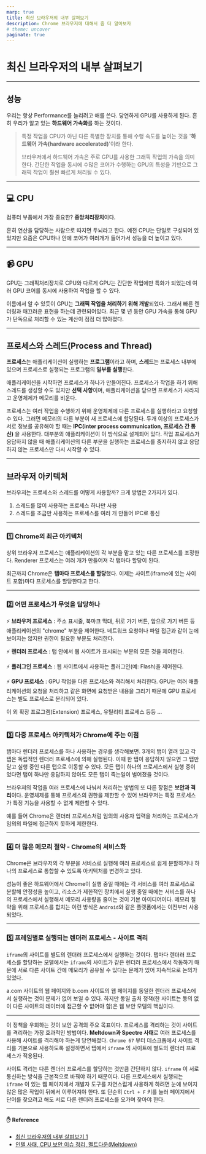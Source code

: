 ```yaml
---
marp: true
title: 최신 브라우저의 내부 살펴보기
description: Chrome 브라우저에 대해서 좀 더 알아보자
# theme: uncover
paginate: true
---
```


<!--
_backgroundColor: #123
_color: #fff
-->
# <!--fit--> 최신 브라우저의 내부 살펴보기

---
<!--
_backgroundColor: #123
_color: #fff
-->

## 성능

우리는 항상 Performance를 늘리려고 애를 쓴다. 
당연하게 GPU를 사용하게 된다. 흔히 우리가 알고 있는 **하드웨어 가속화**를 하는 것이다.

> 특정 작업을 CPU가 아닌 다른 특별한 장치를 통해 수행 속도를 높이는 것을 
> '**하드웨어 가속(hardware accelerated)**'이라 한다. 
> 
> 브라우저에서 하드웨어 가속은 주로 GPU를 사용한 그래픽 작업의 가속을 의미한다. 
> 간단한 작업을 동시에 수많은 코어가 수행하는 GPU의 특성을 기반으로 그래픽 작업이 훨씬 빠르게 처리될 수 있다.

---
<!--
_backgroundColor: #123
_color: #fff
-->

## :computer: CPU

컴퓨터 부품에서 가장 중요한? **중앙처리장치**이다. 

흔히 연산을 담당하는 사람으로 따지면 두뇌라고 한다. 예전 CPU는 단일로 구성되어 있었지만 요즘은 CPU하나 안에 코어가 여러개가 들어가서 성능을 더 높이고 있다. 

---
<!--
_backgroundColor: #123
_color: #fff
-->
## :video_camera: GPU

GPU는 그래픽처리장치로 CPU와 다르게 GPU는 간단한 작업에만 특화가 되었는데 여러 GPU 코어를 동시에 사용하여 작업을 할 수 있다.

이름에서 알 수 있듯이 GPU는 **그래픽 작업을 처리하기 위해 개발**되었다. 그래서 빠른 렌더링과 매끄러운 표현을 하는데 관련되어있다. 최근 몇 년 동안 GPU 가속을 통해 GPU가 단독으로 처리할 수 있는 계산이 점점 더 많아졌다.

---
<!--
_backgroundColor: #123
_color: #fff
-->
## 프로세스와 스레드(Process and Thread)

**프로세스**는 애플리케이션이 실행하는 **프로그램**이라고 하며, **스레드**는 프로세스 내부에 있으며 프로세스로 실행되는 프로그램의 **일부를 실행**한다.

애플리케이션을 시작하면 프로세스가 하나가 만들어진다. 프로세스가 작업을 하기 위해 스레드를 생성할 수도 있지만 **선택 사항**이며, 애플리케이션을 닫으면 프로세스가 사라지고 운영체제가 메모리를 비운다.

프로세스는 여러 작업을 수행하기 위해 운영체제에 다른 프로세스를 실행하라고 요청할 수 있다. 그러면 메모리의 다른 부분이 새 프로세스에 할당된다. 두개 이상의 프로세스가 서로 정보를 공유해야 할 때는 **IPC(inter process communication, 프로세스 간 통신)** 을 사용한다. 대부분의 애플리케이션이 이 방식으로 설계되어 있다. 작업 프로세스가 응답하지 않을 때 애플리케이션의 다른 부분을 실행하는 프로세스를 중지하지 않고 응답하지 않는 프로세스만 다시 시작할 수 있다.

---
<!--
_backgroundColor: #123
_color: #fff
-->
## 브라우저 아키텍처

브라우저는 프로세스와 스레드를 어떻게 사용할까? 크게 방법은 2가지가 있다.

1. 스레드를 많이 사용하는 프로세스 하나만 사용
2. 스레드를 조금만 사용하는 프로세스를 여러 개 만들어 IPC로 통신

---
<!--
_backgroundColor: #123
_color: #fff
-->
### :one: **Chrome의 최근 아키텍처**

상위 브라우저 프로세스는 애플리케이션의 각 부분을 맡고 있는 다른 프로세스를 조정한다. Renderer 프로세스는 여러 개가 만들어져 각 탭마다 할당이 된다. 

최근까지 Chrome은 **탭마다 프로세스를 할당**했다. 이제는 사이트(iframe에 있는 사이트 포함)마다 프로세스를 할당한다고 한다.

---
<!--
_backgroundColor: #123
_color: #fff
-->
### :two: **어떤 프로세스가 무엇을 담당하나**

:zap: **브라우저 프로세스**	 : 주소 표시줄, 북마크 막대, 뒤로 가기 버튼, 앞으로 가기 버튼 등 애플리케이션의 "chrome" 부분을 제어한다. 네트워크 요청이나 파일 접근과 같이 눈에 보이지는 않지만 권한이 필요한 부분도 처리한다.

:zap: **렌더러 프로세스**	: 탭 안에서 웹 사이트가 표시되는 부분의 모든 것을 제어한다.

:zap: **플러그인 프로세스**	: 웹 사이트에서 사용하는 플러그인(예: Flash)을 제어한다.

:zap: **GPU 프로세스** : GPU 작업을 다른 프로세스와 격리해서 처리한다. GPU는 여러 애플리케이션의 요청을 처리하고 같은 화면에 요청받은 내용을 그리기 때문에 GPU 프로세스는 별도 프로세스로 분리되어 있다.

이 외 확장 프로그램(Extension) 프로세스, 유틸리티 프로세스 등등 ...

---
<!--
_backgroundColor: #123
_color: #fff
-->
### :three: **다중 프로세스 아키텍처가 Chrome에 주는 이점**

탭마다 렌더러 프로세스를 하나 사용하는 경우를 생각해보면. 3개의 탭이 열려 있고 각 탭은 독립적인 렌더러 프로세스에 의해 실행된다. 이때 한 탭이 응답하지 않으면 그 탭만 닫고 실행 중인 다른 탭으로 이동할 수 있다. 모든 탭이 하나의 프로세스에서 실행 중이었다면 탭이 하나만 응답하지 않아도 모든 탭이 죽는일이 벌어졌을 것이다.

브라우저의 작업을 여러 프로세스에 나눠서 처리하는 방법의 또 다른 장점은 **보안과 격리**이다. 운영체제를 통해 프로세스의 권한을 제한할 수 있어 브라우저는 특정 프로세스가 특정 기능을 사용할 수 없게 제한할 수 있다. 

예를 들어 Chrome은 렌더러 프로세스처럼 임의의 사용자 입력을 처리하는 프로세스가 임의의 파일에 접근하지 못하게 제한한다.

---
<!--
_backgroundColor: #123
_color: #fff
-->
### :four: **더 많은 메모리 절약 - Chrome의 서비스화**

Chrome은 브라우저의 각 부분을 서비스로 실행해 여러 프로세스로 쉽게 분할하거나 하나의 프로세스로 통합할 수 있도록 아키텍처를 변경하고 있다.

성능이 좋은 하드웨어에서 Chrome이 실행 중일 때에는 각 서비스를 여러 프로세스로 분할해 안정성을 높이고, 리소스가 제한적인 장치에서 실행 중일 때에는 서비스를 하나의 프로세스에서 실행해서 메모리 사용량을 줄이는 것이 기본 아이디어이다. 메모리 절약을 위해 프로세스를 합치는 이런 방식은 `Android`와 같은 플랫폼에서는 이전부터 사용되었다.

---
<!--
_backgroundColor: #123
_color: #fff
-->
### :five: **프레임별로 실행되는 렌더러 프로세스 - 사이트 격리**

`iframe`의 사이트를 별도의 렌더러 프로세스에서 실행하는 것이다. 탭마다 렌더러 프로세스를 할당하는 모델에서는 `iframe`의 사이트가 같은 렌더러 프로세스에서 작동하기 때문에 서로 다른 사이트 간에 메모리가 공유될 수 있다는 문제가 있어 지속적으로 논의가 있었다. 

a.com 사이트의 웹 페이지와 b.com 사이트의 웹 페이지를 동일한 렌더러 프로세스에서 실행하는 것이 문제가 없어 보일 수 있다. 하지만 동일 출처 정책(한 사이트는 동의 없이 다른 사이트의 데이터에 접근할 수 없어야 함)은 웹 보안 모델의 핵심이다.

---
<!--
_backgroundColor: #123
_color: #fff
-->
이 정책을 우회하는 것이 보안 공격의 주요 목표이다. 프로세스를 격리하는 것이 사이트를 격리하는 가장 효과적인 방법이다. **Meltdown과 Spectre 사태**로 여러 프로세스를 사용해 사이트를 격리해야 하는게 당연해졌다. `Chrome 67` 부터 데스크톱에서 사이트 격리를 기본으로 사용하도록 설정하면서 탭에서 `iframe` 의 사이트에 별도의 렌더러 프로세스가 적용된다.

사이트 격리는 다른 렌더러 프로세스를 할당하는 것만큼 간단하지 않다. `iframe` 이 서로 통신하는 방식을 근본적으로 바꿔야 하기 때문이다. 다른 프로세스에서 실행되는 `iframe` 이 있는 웹 페이지에서 개발자 도구를 자연스럽게 사용하게 하려면 눈에 보이지 않은 많은 작업이 뒤에서 이루어져야 한다. 또 단순히 `Ctrl + F` 키를 눌러 페이지에서 단어를 찾으려고 해도 서로 다른 렌더러 프로세스를 오가며 찾아야 한다.

---
<!--
_backgroundColor: #123
_color: #fff
-->
#### :raised_hand: Reference

- [최신 브라우저의 내부 살펴보기 1](https://d2.naver.com/helloworld/2922312)
- [인텔 사태, CPU 보안 이슈 정리, 멜트다운(Meltdown)](https://fillin.tistory.com/259)